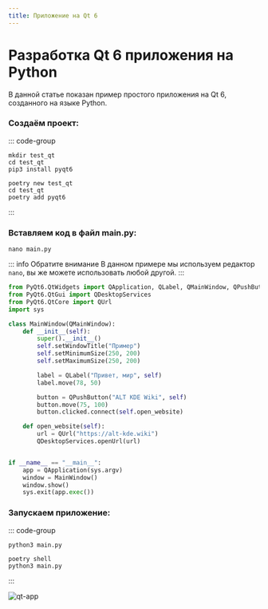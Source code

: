 ```yaml
---
title: Приложение на Qt 6
---
```


# Разработка Qt 6 приложения на Python

В данной статье показан пример простого приложения на Qt 6, созданного на языке Python.

### Создаём проект:

::: code-group

```shell[pip]
mkdir test_qt
cd test_qt
pip3 install pyqt6
```

```shell[poetry]
poetry new test_qt
cd test_qt
poetry add pyqt6
```

:::

### Вставляем код в файл main.py:

```shell
nano main.py
```

::: info Обратите внимание
В данном примере мы используем редактор `nano`, вы же можете использовать любой другой.
:::

```python
from PyQt6.QtWidgets import QApplication, QLabel, QMainWindow, QPushButton
from PyQt6.QtGui import QDesktopServices
from PyQt6.QtCore import QUrl
import sys

class MainWindow(QMainWindow):
    def __init__(self):
        super().__init__()
        self.setWindowTitle("Пример")
        self.setMinimumSize(250, 200)
        self.setMaximumSize(250, 200)

        label = QLabel("Привет, мир", self)
        label.move(78, 50)

        button = QPushButton("ALT KDE Wiki", self)
        button.move(75, 100)
        button.clicked.connect(self.open_website)

    def open_website(self):
        url = QUrl("https://alt-kde.wiki")
        QDesktopServices.openUrl(url)


if __name__ == "__main__":
    app = QApplication(sys.argv)
    window = MainWindow()
    window.show()
    sys.exit(app.exec())
```

### Запускаем приложение:

::: code-group

```shell[pip]
python3 main.py
```

```shell[poetry]
poetry shell
python3 main.py
```

:::

![qt-app](/python/qt6-app/qt-app.png)
